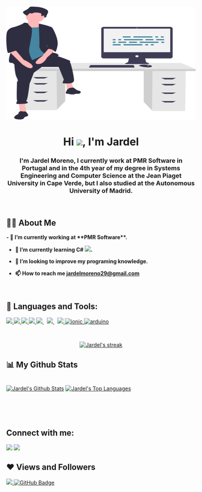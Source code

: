 <a href="#"><img width="100%" height="300" src="img/feeling_proud.svg"/></a>

<h1 align="center">Hi <img src="https://raw.githubusercontent.com/MartinHeinz/MartinHeinz/master/wave.gif" width="30px">, I'm Jardel</h1>
<h3 align="center">I'm Jardel Moreno, I currently work at PMR Software in Portugal and 
in the 4th year of my degree in Systems Engineering and Computer 
Science at the Jean Piaget University in Cape Verde, but I also studied at 
the Autonomous University of Madrid. </h3>
<br/>

## 🙋‍♂️ About Me

<b>
- 🔭 I’m currently working at **PMR Software**. 

- 🌱 I’m currently learning __C# <img src="https://img.icons8.com/color/24/000000/c-sharp-logo.png"/>.__

- 👯 I’m looking to **improve my programing knowledge.**

- 📫 How to reach me **jardelmoreno29@gmail.com**
</b>

<br/>

## 🚀 Languages and Tools:

<p align="left"> 
    <a href="https://www.w3.org/html/" target="_blank"> <img src="https://img.icons8.com/color/48/000000/html-5.png"/> </a> 
    <a href="https://www.w3schools.com/css/" target="_blank"> <img src="https://img.icons8.com/color/48/000000/css3.png"/> </a> 
    <a href="https://getbootstrap.com" target="_blank"> <img src="https://img.icons8.com/color/48/000000/bootstrap.png"/> </a>
    <a href="https://developer.mozilla.org/en-US/docs/Web/JavaScript" target="_blank"> <img src="https://img.icons8.com/color/48/000000/javascript.png"/>
    <a style="padding-right:8px;" href="https://nodejs.org" target="_blank"> <img src="https://img.icons8.com/color/48/000000/nodejs.png"/> </a> 
    <a style="padding-right:8px;" href="https://www.mysql.com/" target="_blank"> <img src="https://img.icons8.com/fluent/50/000000/mysql-logo.png"/> </a>   
    <a href="https://git-scm.com/" target="_blank"> <img src="https://img.icons8.com/color/48/000000/git.png"/> </a> 
    <a href="https://ionicframework.com/" target="_blank"> <img src="https://img.icons8.com/ios-filled/48/4a90e2/ionic.png" alt="ionic" width="48" height="48"/> </a> 
    <a href="https://www.arduino.cc/" target="_blank"> <img src="https://img.icons8.com/color/48/4a90e2/arduino.png" alt="arduino" width="48" height="48"/> </a> 
</p>
<br/>

<p align="center">
    <a href="https://github.com/Jardel-S/github-readme-streak-stats">
        <img title="🔥 Get streak stats for your profile at git.io/streak-stats" alt="Jardel's streak" src="https://github-readme-streak-stats.herokuapp.com/?user=Jardel-S&theme=black-ice&hide_border=true&stroke=0000&background=060A0CD0"/>
    </a>
</p>

## 📊 My Github Stats

  <br/>
    <a href="https://github.com/Jardel-S/github-readme-stats"><img alt="Jardel's Github Stats" src="https://github-readme-stats.vercel.app/api?username=Jardel-S&show_icons=true&count_private=true&theme=react&hide_border=true&bg_color=0D1117" /></a>
  <a href="https://github.com/Jardel-S/github-readme-stats"><img alt="Jardel's Top Languages" src="https://github-readme-stats.vercel.app/api/top-langs/?username=Jardel-S&langs_count=8&count_private=true&layout=compact&theme=react&hide_border=true&bg_color=0D1117"/></a>
  <br/>
  
<br/>
<br/>

<br/>
<br/>

## Connect with me:
<p align="left">

<a href = "https://www.linkedin.com/in/jardel-moreno-54808b198//"><img src="https://img.icons8.com/fluent/48/000000/linkedin.png"/></a>
<a href = "https://www.instagram.com/moreno_jardel/"><img src="https://img.icons8.com/fluent/48/000000/instagram-new.png"/></a>

</p>

## ❤ Views and Followers
<a href="https://github.com/Meghna-DAS/github-profile-views-counter">
    <img src="https://komarev.com/ghpvc/?username=Jardel-S">
</a>
<a href="https://github.com/Jardel-S?tab=followers"><img src="https://img.shields.io/github/followers/Jardel-S?label=Followers&style=social" alt="GitHub Badge"></a>
